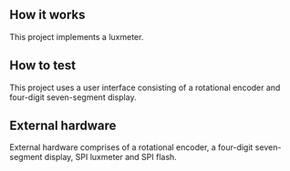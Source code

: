 <!---

This file is used to generate your project datasheet. Please fill in the information below and delete any unused
sections.

You can also include images in this folder and reference them in the markdown. Each image must be less than
512 kb in size, and the combined size of all images must be less than 1 MB.
-->

## How it works

This project implements a luxmeter.

## How to test

This project uses a user interface consisting of a rotational encoder and four-digit seven-segment display.

## External hardware

External hardware comprises of a rotational encoder, a four-digit seven-segment display, SPI luxmeter and SPI flash.
